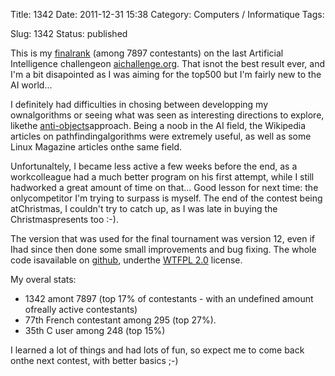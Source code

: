 Title: 1342
Date: 2011-12-31 15:38
Category: Computers / Informatique
Tags: <?xml version="1.0" encoding="utf-8"?>

Slug: 1342
Status: published

This is my [finalrank](\%22http://aichallenge.org/profile.php?user=3716\%22) (among 7897 contestants) on the last Artificial Intelligence challengeon [aichallenge.org](\%22http://aichallenge.org\%22). That isnot the best result ever, and I'm a bit disapointed as I was aiming for the top500 but I'm fairly new to the AI world...

I definitely had difficulties in chosing between developping my ownalgorithms or seeing what was seen as interesting directions to explore, likethe [anti-objects](\%22http://www.cs.colorado.edu/%7Eralex/papers/PDF/OOPSLA06antiobjects.pdf\%22)approach. Being a noob in the AI field, the Wikipedia articles on pathfindingalgorithms were extremely useful, as well as some Linux Magazine articles onthe same field.

Unfortunaltely, I became less active a few weeks before the end, as a workcolleague had a much better program on his first attempt, while I still hadworked a great amount of time on that... Good lesson for next time: the onlycompetitor I'm trying to surpass is myself. The end of the contest being atChristmas, I couldn't try to catch up, as I was late in buying the Christmaspresents too :-).

The version that was used for the final tournament was version 12, even if Ihad since then done some small improvements and bug fixing. The whole code isavailable on [github](\%22https://github.com/liberforce/termite\%22), underthe [WTFPL 2.0](\%22http://en.wikipedia.org/wiki/WTFPL\%22) license.

My overal stats:

-   1342 amont 7897 (top 17% of contestants - with an undefined amount ofreally active contestants)
-   77th French contestant among 295 (top 27%).
-   35th C user among 248 (top 15%)

I learned a lot of things and had lots of fun, so expect me to come back onthe next contest, with better basics ;-)
